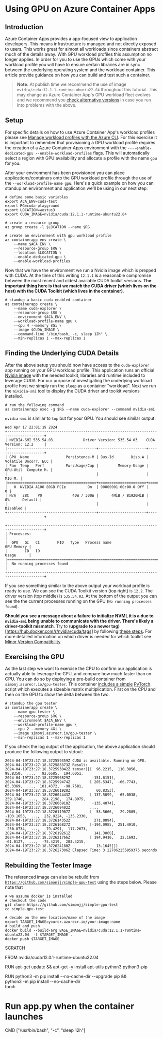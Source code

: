 # Using GPU on Azure Container Apps

## Introduction

Azure Container Apps provides a app-focused view to application developers. This means infrastructure is managed and not directly exposed to users. This works great for almost all workloads since containers abstract much of the details away. With GPU workload profiles this assumption no longer applies. In order for you to use the GPUs which come with your workload profile you will have to ensure certain libraries are in sync between the underlying operating system and the workload container. This article provide guidance on how you can build and test such a container.

> **Note:** At publish time we recommend the use of image `nvidia/cuda:12.1.1-runtime-ubuntu22.04` throughout this tutorial. This may change as Azure Container App's GPU workload fleet evolves and we recommend you [check alternative versions](https://hub.docker.com/r/nvidia/cuda/tags) in case you run into problems with the above.

## Setup

For specific details on how to use Azure Container App's workload profiles please see [Manage workload profiles with the Azure CLI](https://learn.microsoft.com/en-us/azure/container-apps/workload-profiles-manage-cli?tabs=external-env&pivots=aca-vnet-managed). For this exercise it is important to remember that provisioning a GPU workload profile requires the creation of a Azure Container Apps environment with the `----enable-dedicated-gpu --enable-workload-profiles` flags. This will automatically select a region with GPU availability and allocate a profile with the name `gpu` for you.

After your environment has been provisioned you can place applications/containers onto the GPU workload profile through the use of the `--workload-profile-name gpu`. Here's a quick example on how you can standup an environment and application we'll be using in our next step:

```
# define some basic variables
export ACA_ENV=cuda-test
export RG=cuda-playground
export LOCATION=westus3
export CUDA_IMAGE=nvidia/cuda:12.1.1-runtime-ubuntu22.04

# create a resource group
az group create -l $LOCATION --name $RG

# create an environment with gpu workload profile
az containerapp env create \
    --name $ACA_ENV \
    --resource-group $RG \
    --location $LOCATION \
    --enable-dedicated-gpu \
    --enable-workload-profiles
```

Now that we have the environment we run a Nvidia image which is prepped with CUDA. At the time of this writing `12.1.1` is a reasonable compromise between the most recent and oldest available CUDA toolkit versions. **The important thing here is that we match the CUDA driver (which lives on the host) with the CUDA Toolkit (which lives in the container)**. 

```
# standup a basic cuda enabled container
az containerapp create \
    --name cuda-explorer \
    --resource-group $RG \
    --environment $ACA_ENV \
    --workload-profile-name gpu \
    --cpu 4 --memory 8Gi \
    --image $CUDA_IMAGE \
    --command-line "/bin/bash, -c, sleep 12h" \
    --min-replicas 1 --max-replicas 1
```

## Finding the Underlying CUDA Details

After the above setup you should now have access to the `cuda-explorer` app running on your GPU workload profile. This application runs an official [Nvidia image](https://hub.docker.com/r/nvidia/cuda) with the needed toolkit, libraries and runtime included to leverage CUDA. For our purpose of investigating the underlying workload profile host we simply run the `sleep` as a container "workload". Next we run the `nividia-smi` tool to display the CUDA driver and toolkit versions installed.

```
# run the following command
az containerapp exec -g $RG --name cuda-explorer --command nvidia-smi
```

`nvidia-smi` is similar to `top` but for your GPU. You should see similar output: 

```
Wed Apr 17 22:01:19 2024
+---------------------------------------------------------------------------------------+
| NVIDIA-SMI 535.54.03              Driver Version: 535.54.03    CUDA Version: 12.2     |
|-----------------------------------------+----------------------+----------------------+
| GPU  Name                 Persistence-M | Bus-Id        Disp.A | Volatile Uncorr. ECC |
| Fan  Temp   Perf          Pwr:Usage/Cap |         Memory-Usage | GPU-Util  Compute M. |
|                                         |                      |               MIG M. |
|=========================================+======================+======================|
|   0  NVIDIA A100 80GB PCIe          On  | 00000001:00:00.0 Off |                    0 |
| N/A   28C    P0              40W / 300W |      4MiB / 81920MiB |      0%      Default |
|                                         |                      |             Disabled |
+-----------------------------------------+----------------------+----------------------+

+---------------------------------------------------------------------------------------+
| Processes:                                                                            |
|  GPU   GI   CI        PID   Type   Process name                            GPU Memory |
|        ID   ID                                                             Usage      |
|=======================================================================================|
|  No running processes found                                                           |
+---------------------------------------------------------------------------------------+
```

If you see something similar to the above output your workload profile is ready to use. We can see the CUDA Toolkit version (top right) is `12.2`. The driver version (top middle) is `535.54.03`. At the bottom of the output you can see the the current processes running on the GPU (`No running processes found`). 

**Should you see a message about a failure to initialize NVML it is a due to `nvidia-smi` being unable to communicate with the driver. There's likely a driver-toolkit mismatch**. Try to (**upgrade to a newer tag**)[https://hub.docker.com/r/nvidia/cuda/tags] by following [these steps](#rebuilding-the-tester-image). For more detailed information on which driver is needed for which toolkit see [Minor Version Compatibility](https://docs.nvidia.com/deploy/cuda-compatibility/index.html#minor-version-compatibility).


## Exercising the GPU

As the last step we want to exercise the CPU to confirm our application is actually able to leverage the GPU, and compare how much faster than on CPU. You can do so by deploying a pre-build container from `simonj.azurecr.io/gpu-tester`. This container [includes a simple](https://github.com/simonjj/simple-gpu-test/blob/main/gpu_cpu_tester.py) [PyTorch](https://pytorch.org/) script which executes a sizeable matrix multiplication. First on the CPU and then on the GPU to show the delta between the two. 

```
# standup the gpu tester
az containerapp create \
    --name gpu-tester \
    --resource-group $RG \
    --environment $ACA_ENV \
    --workload-profile-name gpu \
    --cpu 2 --memory 4Gi \
    --image simonj.azurecr.io/gpu-tester \
    --min-replicas 1 --max-replicas 1
```

If you check the log output of the application, the above application should produce the following output to stdout:

```
2024-04-19T23:27:18.372559359Z CUDA is available. Running on GPU.
2024-04-19T23:27:18.372588373Z Result:
2024-04-19T23:27:18.372593042Z tensor([[  96.2215,  110.3856,   98.8350,  ...,   92.6685,  194.6051,
2024-04-19T23:27:18.372596829Z          -151.6151],
2024-04-19T23:27:18.372599474Z         [ 205.5347,  -66.7743,   65.3369,  ...,  101.4372,  -98.7581,
2024-04-19T23:27:18.372601928Z            60.8353],
2024-04-19T23:27:18.372604443Z         [ 137.5099,  -65.0038,  259.1740,  ...,  284.2198,  174.8975,
2024-04-19T23:27:18.372606918Z          -135.4074],
2024-04-19T23:27:18.372609402Z         ...,
2024-04-19T23:27:18.372611907Z         [ -53.5666,  -29.2805, -103.1653,  ...,  232.8224, -135.2330,
2024-04-19T23:27:18.372614352Z           271.0094],
2024-04-19T23:27:18.372616827Z         [-194.0985,  251.4910, -250.8734,  ...,  -79.4291, -117.2673,
2024-04-19T23:27:18.372619261Z           141.3860],
2024-04-19T23:27:18.372621766Z         [ 194.9410,   32.1693,  -61.0127,  ...,  -75.4219,  203.4215,
2024-04-19T23:27:18.372624180Z            13.1645]])
2024-04-19T23:27:18.372627306Z Elapsed Time: 3.227062255859375 seconds
```

## Rebuilding the Tester Image

The referenced image can also be rebuild from [`https://github.com/simonjj/simple-gpu-test`](https://github.com/simonjj/simple-gpu-test) using the steps below. Please note that 

```
# we assume docker is installed
# checkout the code
git clone https://github.com/simonjj/simple-gpu-test
cd simple-gpu-test

# decide on the new location/name of the image
export TARGET_IMAGE=yourcr.azurecr.io/your-image-name
# build and push
docker build --build-arg BASE_IMAGE=nvidia/cuda:12.1.1-runtime-ubuntu22.04  -t $TARGET_IMAGE .
docker push $TARGET_IMAGE
```



















SCRATCH


FROM nvidia/cuda:12.0.1-runtime-ubuntu22.04

RUN apt-get update && apt-get -y install apt-utils python3 python3-pip 

RUN python3 -m pip install --no-cache-dir --upgrade pip && \
    python3 -m pip install --no-cache-dir \
    torch

# Run app.py when the container launches
CMD ["/usr/bin/bash", "-c", "sleep 12h"]